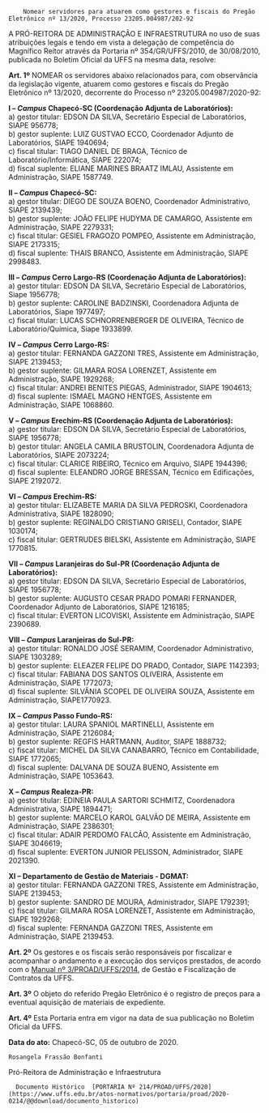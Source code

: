         Nomear servidores para atuarem como gestores e fiscais do Pregão Eletrônico nº 13/2020, Processo 23205.004987/202-92  

A PRÓ-REITORA DE ADMINISTRAÇÃO E INFRAESTRUTURA no uso de suas atribuições legais e tendo em vista a delegação de competência do Magnífico Reitor através da Portaria nº 354/GR/UFFS/2010, de 30/08/2010, publicada no Boletim Oficial da UFFS na mesma data, resolve:

 **Art. 1º** NOMEAR os servidores abaixo relacionados para, com observância da legislação vigente, atuarem como gestores e fiscais do Pregão Eletrônico nº 13/2020, decorrente do Processo nº 23205.004987/2020-92:

 **I – *Campus* Chapecó-SC (Coordenação Adjunta de Laboratórios):**  
a) gestor titular: EDSON DA SILVA, Secretário Especial de Laboratórios, SIAPE 956778;  
b) gestor suplente: LUIZ GUSTVAO ECCO, Coordenador Adjunto de Laboratórios, SIAPE 1940694;  
c) fiscal titular: TIAGO DANIEL DE BRAGA, Técnico de Laboratório/Informática, SIAPE 222074;  
d) fiscal suplente: ELIANE MARINES BRAATZ IMLAU, Assistente em Administração, SIAPE 1587749.

 **II – *Campus* Chapecó-SC:**  
a) gestor titular: DIEGO DE SOUZA BOENO, Coordenador Administrativo, SIAPE 2139439;  
b) gestor suplente: JOÃO FELIPE HUDYMA DE CAMARGO, Assistente em Administração, SIAPE 2279331;  
c) fiscal titular: GESIEL FRAGOZO POMPEO, Assistente em Administração, SIAPE 2173315;  
d) fiscal suplente: THAIS BRANCO, Assistente em Administração, SIAPE 2998483.

 **III – *Campus* Cerro Largo-RS (Coordenação Adjunta de Laboratórios):**  
a) gestor titular: EDSON DA SILVA, Secretário Especial de Laboratórios, Siape 1956778;  
b) gestor suplente: CAROLINE BADZINSKI, Coordenadora Adjunta de Laboratórios, Siape 1977497;  
c) fiscal titular: LUCAS SCHNORRENBERGER DE OLIVEIRA, Técnico de Laboratório/Química, Siape 1933899.

 **IV – *Campus* Cerro Largo-RS:**  
a) gestor titular: FERNANDA GAZZONI TRES, Assistente em Administração, SIAPE 2139453;  
b) gestor suplente: GILMARA ROSA LORENZET, Assistente em Administração, SIAPE 1929268;  
c) fiscal titular: ANDREI BENITES PIEGAS, Administrador, SIAPE 1904613;  
d) fiscal suplente: ISMAEL MAGNO HENTGES, Assistente em Administração, SIAPE 1068860.

 **V – *Campus* Erechim-RS (Coordenação Adjunta de Laboratórios):**  
a) gestor titular: EDSON DA SILVA, Secretário Especial de Laboratórios, SIAPE 1956778;  
b) gestor titular: ANGELA CAMILA BRUSTOLIN, Coordenadora Adjunta de Laboratórios, SIAPE 2073224;  
c) fiscal titular: CLARICE RIBEIRO, Técnico em Arquivo, SIAPE 1944396;  
d) fiscal suplente: ELEANDRO JORGE BRESSAN, Técnico em Edificações, SIAPE 2192072.

 **VI – *Campus* Erechim-RS:**  
a) gestor titular: ELIZABETE MARIA DA SILVA PEDROSKI, Coordenadora Administrativa, SIAPE 1828090;  
b) gestor suplente: REGINALDO CRISTIANO GRISELI, Contador, SIAPE 1030174;  
c) fiscal titular: GERTRUDES BIELSKI, Assistente em Administração, SIAPE 1770815.

 **VII – *Campus* Laranjeiras do Sul-PR (Coordenação Adjunta de Laboratórios):**  
a) gestor titular: EDSON DA SILVA, Secretário Especial de Laboratórios, SIAPE 1956778;  
b) gestor suplente: AUGUSTO CESAR PRADO POMARI FERNANDER, Coordenador Adjunto de Laboratórios, SIAPE 1216185;  
c) fiscal titular: EVERTON LICOVISKI, Assistente em Administração, SIAPE 2390689.

 **VIII – *Campus* Laranjeiras do Sul-PR:**  
a) gestor titular: RONALDO JOSÉ SERAMIM, Coordenador Administrativo, SIAPE 1303289;  
b) gestor suplente: ELEAZER FELIPE DO PRADO, Contador, SIAPE 1142393;  
c) fiscal titular: FABIANA DOS SANTOS OLIVEIRA, Assistente em Administração, SIAPE 1772073;  
d) fiscal suplente: SILVÂNIA SCOPEL DE OLIVEIRA SOUZA, Assistente em Administração, SIAPE1770923.

 **IX – *Campus* Passo Fundo-RS:**  
a) gestor titular: LAURA SPANIOL MARTINELLI, Assistente em Administração, SIAPE 2126084;  
b) gestor suplente: REGFIS HARTMANN, Auditor, SIAPE 1888732;  
c) fiscal titular: MICHEL DA SILVA CANABARRO, Técnico em Contabilidade, SIAPE 1772065;  
d) fiscal suplente: DALVANA DE SOUZA BUENO, Assistente em Administração, SIAPE 1053643.

 **X – *Campus* Realeza-PR:**  
a) gestor titular: EDINEIA PAULA SARTORI SCHMITZ, Coordenadora Administrativa, SIAPE 1894471;  
b) gestor suplente: MARCELO KAROL GALVÃO DE MEIRA, Assistente em Administração, SIAPE 2386301;  
c) fiscal titular: ADAIR PERDOMO FALCÃO, Assistente em Administração, SIAPE 3046619;  
d) fiscal suplente: EVERTON JUNIOR PELISSON, Administrador, SIAPE 2021390.

 **XI – Departamento de Gestão de Materiais - DGMAT:**  
a) gestor titular: FERNANDA GAZZONI TRES, Assistente em Administração, SIAPE 2139453;  
b) gestor suplente: SANDRO DE MOURA, Administrador, SIAPE 1792391;  
c) fiscal titular: GILMARA ROSA LORENZET, Assistente em Administração, SIAPE 1929268;  
d) fiscal suplente: FERNANDA GAZZONI TRES, Assistente em Administração, SIAPE 2139453.

 **Art. 2º** Os gestores e os fiscais serão responsáveis por fiscalizar e acompanhar o andamento e a execução dos serviços prestados, de acordo com o [Manual nº 3/PROAD/UFFS/2014](https://www.uffs.edu.br/atos-normativos/manual/proad/2014-0003), de Gestão e Fiscalização de Contratos da UFFS.

 **Art. 3º** O objeto do referido Pregão Eletrônico é o registro de preços para a eventual aquisição de materiais de expediente.

 **Art. 4º** Esta Portaria entra em vigor na data de sua publicação no Boletim Oficial da UFFS.

   **Data do ato:** Chapecó-SC, 05 de outubro de 2020.   
 

    Rosangela Frassão Bonfanti   
 Pró-Reitora de Administração e Infraestrutura 

      Documento Histórico  [PORTARIA Nº 214/PROAD/UFFS/2020](https://www.uffs.edu.br/atos-normativos/portaria/proad/2020-0214/@@download/documento_historico)     
      